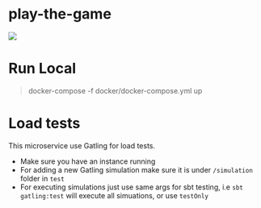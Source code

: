 # play-the-game

![](https://media.giphy.com/media/65R80T3r72EGTzlNad/giphy.gif)


# Run Local

> docker-compose -f docker/docker-compose.yml up


# Load tests

This microservice use Gatling for load tests.
* Make sure you have an instance running
* For adding a new Gatling simulation make sure it is under `/simulation` folder in `test`
* For executing simulations just use same args for sbt testing, i.e `sbt gatling:test` will execute all simuations,
  or use `testOnly`
  
